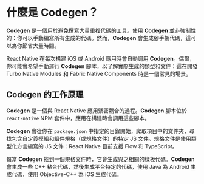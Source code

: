 # 什麼是 Codegen？

**Codegen** 是一個用於避免撰寫大量重複代碼的工具。使用 **Codegen** 並非強制性的：你可以手動編寫所有生成的代碼。然而，**Codegen** 會生成腳手架代碼，這可以為你節省大量時間。

React Native 在每次構建 iOS 或 Android 應用時會自動調用 **Codegen**。偶爾，你可能會希望手動運行 **Codegen** 腳本，以了解實際生成的類型和文件：這在開發 Turbo Native Modules 和 Fabric Native Components 時是一個常見的場景。

<!-- TODO: Add links to TM and FC -->

## Codegen 的工作原理

**Codegen** 是一個與 React Native 應用緊密耦合的過程。**Codegen** 腳本位於 `react-native` NPM 套件中，應用在構建時會調用這些腳本。

**Codegen** 會從你在 `package.json` 中指定的目錄開始，爬取項目中的文件夾，尋找包含自定義模組和組件規格（或規格文件）的特定 JS 文件。規格文件是使用類型化方言編寫的 JS 文件：React Native 目前支援 Flow 和 TypeScript。

每當 **Codegen** 找到一個規格文件時，它會生成與之相關的樣板代碼。**Codegen** 會生成一些 C++ 粘合代碼，然後生成平台特定的代碼，使用 Java 為 Android 生成代碼，使用 Objective-C++ 為 iOS 生成代碼。